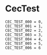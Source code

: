 # CecTest

    CEC_TEST_000 = 0,
    CEC_TEST_001 = 1,
    CEC_TEST_002 = 2,
    CEC_TEST_003 = 3,
    CEC_TEST_004 = 4,
    CEC_TEST_005 = 5,
    CEC_TEST_006 = 6